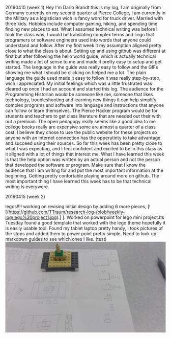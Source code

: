 20190410 (week 1)
Hey I'm Dario Brandt this is my log, I am originally from Germany currently on my second quarter at Pierce College, I am currently in the Military as a logistician wich is fancy word for truck driver. Married with three kids. Hobbies include computer gaming, hiking, and spending time finding new places to eat.
What I assumed technical writing was before I took the class was, I would be translating complex terms and lingo that programers or software engineers used into words that anyone could understand and follow. After my first week it my assumption aligned pretty close to what the class is about.
Setting up and using github was different at first but after following the hello world guide, which is actually technical writing made a lot of sense to me and made it pretty easy to setup and get started. The language in the guide was really easy to follow and the GIFs showing me what I should be clicking on helped me a lot. The plain language the guide used made it easy to follow it was really step-by-step, wich I appreciated. My initial feelings which was a little frustrated was cleared up once I had an account and started this log.
The audience for the Programming Historian would be someone like me, someone that likes technology, troubleshooting and learning new things it can help simplify complex programs and software into language and instructions that anyone can follow or learn themselves. The Pierce Hacker program would be for students and teachers to get class literature that are needed out their with out a premium. The open pedagogy really seems like a good idea to me college books really are expensive some are almost a quarter of a class cost. I believe they chose to use the public website for these projects so anyone with an internet connection has the opperutinty to take advantage and succeed using their sources.
So far this week has been pretty close to what I was expecting, and I feel confident and excited to be in this class as it aligned with a lot of things that interest me. What I have learned this week is that the help option was written by an actual person and not the person that developed the software or program. Make sure that I know the audience that I am writing for and put the most important information at the beginning. Getting pretty confortable playing around more on github. The most important thing I have learned this week has to be that technical writing is everywere. 

20190415 (week 2)

legos!!!! working on revising initial design by adding 6 more pieces, [![(https://github.com/TTraum/research-log-/blob/weekly-log/lego%20project1.jpg).]
]. Worked on powerpoint for lego mini project.Its Tuesday found a good template that worked with the lego theme hopefully it is easily usable tool. Found my tablet laptop pretty handy, I took pictures of the steps and added them to power point pretty simple. Need to look up markdown guides to see which ones I like.
(test)![](https://github.com/TTraum/research-log-/blob/weekly-log/lego%20project2.jpg)
